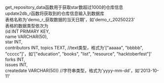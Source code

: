 get_repository_data函数用于获取star数超过1000的仓库信息  
update2db_r函数将获取到的仓库信息输入到数据库  
表格名称为'demo_r_获取数据的当天日期'，如'demo_r_20250223'  
表格的数据类型依次为  
(id INT PRIMARY KEY,  
name VARCHAR(50),  
star INT,  
contributors INT, 
topics TEXT, //text类型，格式为'["aaaaa", "bbbbb", "ccccc"]'，如'["education", "books", "list", "resource", "hacktoberfest"]'  
forks INT,  
issues INT,  
createdate VARCHAR(50)) //字符串类型，格式为'yyyy-mm-dd'，如'2013-10-11'